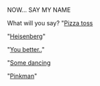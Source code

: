 NOW... SAY MY NAME

What will you say?
"[Pizza toss](https://www.youtube.com/watch?v=K_GbFMtPF6I)

"[Heisenberg](heisenberg/heisenberg.md)"

"[You better..](https://www.youtube.com/watch?v=sQgd6MccwZc)"

"[Some dancing](https://www.youtube.com/watch?v=zBvPEmEkpkg)

"[Pinkman](https://www.youtube.com/watch?v=RLe6qQ5MK20)"
